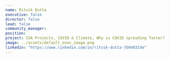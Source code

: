 ```yaml
---
name: Ritvik Dutta
executive: false
director: false
lead: false
community_manager:   
position:  
project: CGA Projects, COVID & Climate, Why is COVID spreading faster?
image: ../assets/default_exec_image.png
linkedin: "https://www.linkedin.com/in/ritvik-dutta-7b940319a"
---
```


